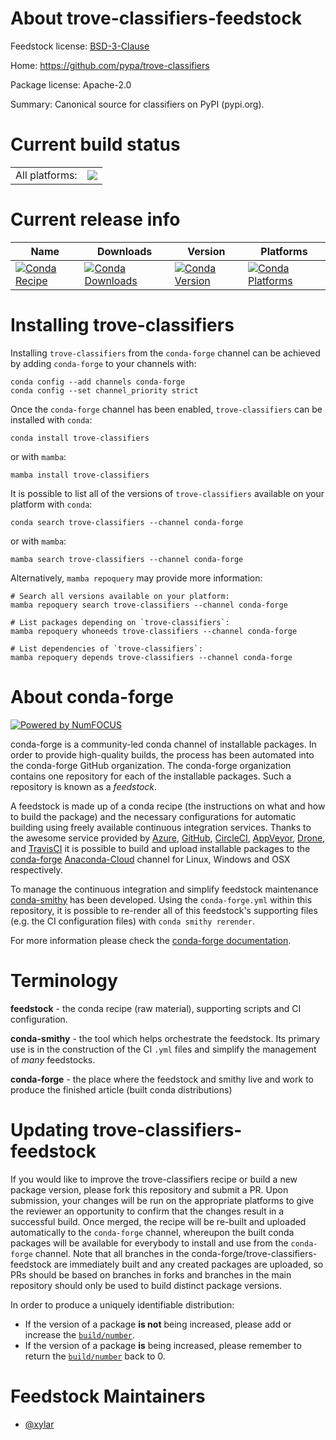 About trove-classifiers-feedstock
=================================

Feedstock license: [BSD-3-Clause](https://github.com/conda-forge/trove-classifiers-feedstock/blob/main/LICENSE.txt)

Home: https://github.com/pypa/trove-classifiers

Package license: Apache-2.0

Summary: Canonical source for classifiers on PyPI (pypi.org).

Current build status
====================


<table><tr><td>All platforms:</td>
    <td>
      <a href="https://dev.azure.com/conda-forge/feedstock-builds/_build/latest?definitionId=18291&branchName=main">
        <img src="https://dev.azure.com/conda-forge/feedstock-builds/_apis/build/status/trove-classifiers-feedstock?branchName=main">
      </a>
    </td>
  </tr>
</table>

Current release info
====================

| Name | Downloads | Version | Platforms |
| --- | --- | --- | --- |
| [![Conda Recipe](https://img.shields.io/badge/recipe-trove--classifiers-green.svg)](https://anaconda.org/conda-forge/trove-classifiers) | [![Conda Downloads](https://img.shields.io/conda/dn/conda-forge/trove-classifiers.svg)](https://anaconda.org/conda-forge/trove-classifiers) | [![Conda Version](https://img.shields.io/conda/vn/conda-forge/trove-classifiers.svg)](https://anaconda.org/conda-forge/trove-classifiers) | [![Conda Platforms](https://img.shields.io/conda/pn/conda-forge/trove-classifiers.svg)](https://anaconda.org/conda-forge/trove-classifiers) |

Installing trove-classifiers
============================

Installing `trove-classifiers` from the `conda-forge` channel can be achieved by adding `conda-forge` to your channels with:

```
conda config --add channels conda-forge
conda config --set channel_priority strict
```

Once the `conda-forge` channel has been enabled, `trove-classifiers` can be installed with `conda`:

```
conda install trove-classifiers
```

or with `mamba`:

```
mamba install trove-classifiers
```

It is possible to list all of the versions of `trove-classifiers` available on your platform with `conda`:

```
conda search trove-classifiers --channel conda-forge
```

or with `mamba`:

```
mamba search trove-classifiers --channel conda-forge
```

Alternatively, `mamba repoquery` may provide more information:

```
# Search all versions available on your platform:
mamba repoquery search trove-classifiers --channel conda-forge

# List packages depending on `trove-classifiers`:
mamba repoquery whoneeds trove-classifiers --channel conda-forge

# List dependencies of `trove-classifiers`:
mamba repoquery depends trove-classifiers --channel conda-forge
```


About conda-forge
=================

[![Powered by
NumFOCUS](https://img.shields.io/badge/powered%20by-NumFOCUS-orange.svg?style=flat&colorA=E1523D&colorB=007D8A)](https://numfocus.org)

conda-forge is a community-led conda channel of installable packages.
In order to provide high-quality builds, the process has been automated into the
conda-forge GitHub organization. The conda-forge organization contains one repository
for each of the installable packages. Such a repository is known as a *feedstock*.

A feedstock is made up of a conda recipe (the instructions on what and how to build
the package) and the necessary configurations for automatic building using freely
available continuous integration services. Thanks to the awesome service provided by
[Azure](https://azure.microsoft.com/en-us/services/devops/), [GitHub](https://github.com/),
[CircleCI](https://circleci.com/), [AppVeyor](https://www.appveyor.com/),
[Drone](https://cloud.drone.io/welcome), and [TravisCI](https://travis-ci.com/)
it is possible to build and upload installable packages to the
[conda-forge](https://anaconda.org/conda-forge) [Anaconda-Cloud](https://anaconda.org/)
channel for Linux, Windows and OSX respectively.

To manage the continuous integration and simplify feedstock maintenance
[conda-smithy](https://github.com/conda-forge/conda-smithy) has been developed.
Using the ``conda-forge.yml`` within this repository, it is possible to re-render all of
this feedstock's supporting files (e.g. the CI configuration files) with ``conda smithy rerender``.

For more information please check the [conda-forge documentation](https://conda-forge.org/docs/).

Terminology
===========

**feedstock** - the conda recipe (raw material), supporting scripts and CI configuration.

**conda-smithy** - the tool which helps orchestrate the feedstock.
                   Its primary use is in the construction of the CI ``.yml`` files
                   and simplify the management of *many* feedstocks.

**conda-forge** - the place where the feedstock and smithy live and work to
                  produce the finished article (built conda distributions)


Updating trove-classifiers-feedstock
====================================

If you would like to improve the trove-classifiers recipe or build a new
package version, please fork this repository and submit a PR. Upon submission,
your changes will be run on the appropriate platforms to give the reviewer an
opportunity to confirm that the changes result in a successful build. Once
merged, the recipe will be re-built and uploaded automatically to the
`conda-forge` channel, whereupon the built conda packages will be available for
everybody to install and use from the `conda-forge` channel.
Note that all branches in the conda-forge/trove-classifiers-feedstock are
immediately built and any created packages are uploaded, so PRs should be based
on branches in forks and branches in the main repository should only be used to
build distinct package versions.

In order to produce a uniquely identifiable distribution:
 * If the version of a package **is not** being increased, please add or increase
   the [``build/number``](https://docs.conda.io/projects/conda-build/en/latest/resources/define-metadata.html#build-number-and-string).
 * If the version of a package **is** being increased, please remember to return
   the [``build/number``](https://docs.conda.io/projects/conda-build/en/latest/resources/define-metadata.html#build-number-and-string)
   back to 0.

Feedstock Maintainers
=====================

* [@xylar](https://github.com/xylar/)

